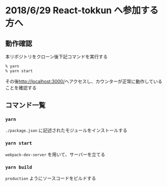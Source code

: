 # 2018/6/29 React-tokkun へ参加する方へ

## 動作確認

本リポジトリをクローン後下記コマンドを実行する

```bash
% yarn
% yarn start
```

その後[http://localhost:3000/](http://localhost:3000/)へアクセスし、カウンターが正常に動作していることを確認する

## コマンド一覧

### `yarn`

`./package.json` に記述されたモジュールをインストールする

### `yarn start`

`webpack-dev-server` を用いて、サーバーを立てる

### `yarn build`

`production` ようにソースコードをビルドする
